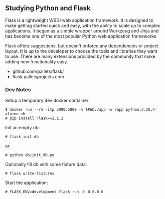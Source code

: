 ## Studying Python and Flask

Flask is a lightweight WSGI web application framework. It is designed to make getting started quick and easy, with the ability to scale up to complex applications. It began as a simple wrapper around Werkzeug and Jinja and has become one of the most popular Python web application frameworks.

Flask offers suggestions, but doesn't enforce any dependencies or project layout. It is up to the developer to choose the tools and libraries they want to use. There are many extensions provided by the community that make adding new functionality easy.

- github.com/pallets/flask/
- flask.palletsprojects.com

### Dev Notes

Setup a temporary dev docker container:

```console
$ docker run --rm -itp 5000:5000 -v $PWD:/app -w /app python:3.10.4-alpine sh
# pip install Flask==2.1.2
```

Init an empty db:

```console
# flask init-db
```
or
```console
# python db/init_db.py
```

Optionally fill db with some fixture data:

```console
# flask write-fixtures
```

Start the application:
```console
# FLASK_ENV=development flask run -h 0.0.0.0
```
